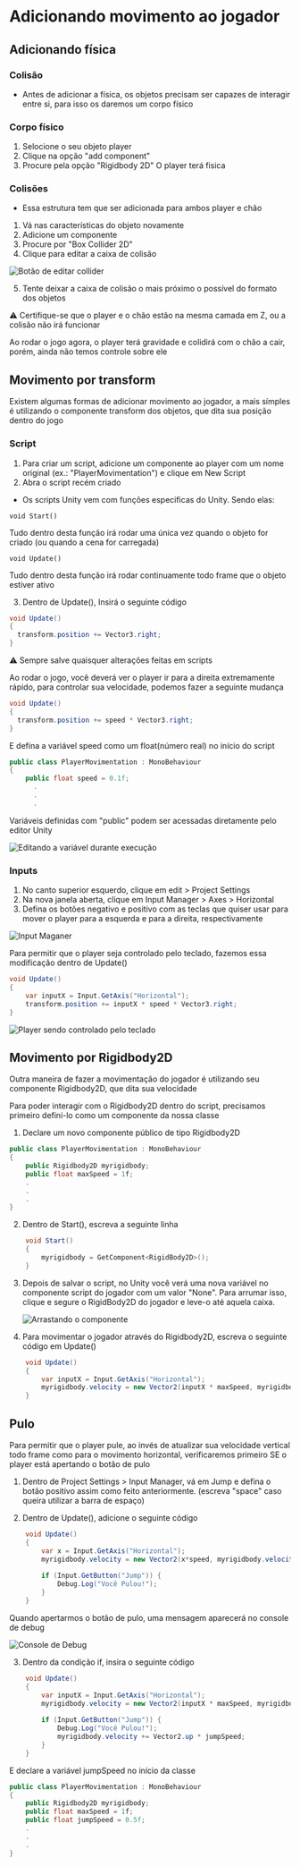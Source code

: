 

# Adicionando movimento ao jogador

## Adicionando física

### Colisão
- Antes de adicionar a física, os objetos precisam ser capazes de interagir entre si, para isso os daremos um corpo físico

### Corpo físico

1. Selocione o seu objeto player
2. Clique na opção "add component"
3. Procure pela opção "Rigidbody 2D"
  O player terá fisica

### Colisões

- Essa estrutura tem que ser adicionada para ambos player e chão
  
1. Vá nas características do objeto novamente
2. Adicione um componente
3. Procure por "Box Collider 2D"
4. Clique para editar a caixa de colisão

  ![Botão de editar collider](https://media.discordapp.net/attachments/1105270961391030293/1124346156546273330/image.png?width=416&height=316)

5. Tente deixar a caixa de colisão o mais próximo o possível do formato dos objetos

⚠ Certifique-se que o player e o chão estão na mesma camada em Z, ou a colisão não irá funcionar

Ao rodar o jogo agora, o player terá gravidade e colidirá com o chão a cair, porém, ainda não temos controle sobre ele

## Movimento por transform

Existem algumas formas de adicionar movimento ao jogador, a mais símples é utilizando o componente transform dos objetos, que dita sua posição dentro do jogo

  
### Script

1. Para criar um script, adicione um componente ao player com um nome original (ex.: "PlayerMovimentation") e clique em New Script
2. Abra o script recém criado

- Os scripts Unity vem com funções especificas do Unity. Sendo elas:

```
void Start()
```
Tudo dentro desta função irá rodar uma única vez quando o objeto for criado (ou quando a cena for carregada)


```
void Update()
```
Tudo dentro desta função irá rodar continuamente todo frame que o objeto estiver ativo


3. Dentro de Update(), Insirá o seguinte código

```C#
void Update()
{
  transform.position += Vector3.right;
}
```
  ⚠ Sempre salve quaisquer alterações feitas em scripts

  Ao rodar o jogo, você deverá ver o player ir para a direita extremamente rápido, para controlar sua velocidade, podemos fazer a seguinte mudança

```C#
void Update()
{
  transform.position += speed * Vector3.right;
}
```

  E defina a variável speed como um float(número real) no início do script

```C#
public class PlayerMovimentation : MonoBehaviour
{
    public float speed = 0.1f;
      .
      .
      .
```

  Variáveis definidas com "public" podem ser acessadas diretamente pelo editor Unity

  ![Editando a variável durante execução](https://cdn.discordapp.com/attachments/1105270961391030293/1126910382817161257/ezgif-2-6ec952770d.gif)

### Inputs
1. No canto superior esquerdo, clique em edit > Project Settings
2. Na nova janela aberta, clique em Input Manager > Axes > Horizontal
3. Defina os botões negativo e positivo com as teclas que quiser usar para mover o player para a esquerda e para a direita, respectivamente

  ![Input Maganer](https://cdn.discordapp.com/attachments/1105270961391030293/1126883320458924102/image.png)

Para permitir que o player seja controlado pelo teclado, fazemos essa modificação dentro de Update()
  
```C#
void Update()
{
    var inputX = Input.GetAxis("Horizontal");
    transform.position += inputX * speed * Vector3.right;
}
```

   ![Player sendo controlado pelo teclado](https://media.discordapp.net/attachments/1105270961391030293/1126913829171904593/ezgif-2-1672155832.gif?width=719&height=404)
   
## Movimento por Rigidbody2D
Outra maneira de fazer a movimentação do jogador é utilizando seu componente Rigidbody2D, que dita sua velocidade

Para poder interagir com o Rigidbody2D dentro do script, precisamos primeiro defini-lo como um componente da nossa classe 

1.  Declare um novo componente público de tipo Rigidbody2D
```C#
public class PlayerMovimentation : MonoBehaviour
{
    public Rigidbody2D myrigidbody;
    public float maxSpeed = 1f;
	.
	.
	.
}
```
2. Dentro de Start(), escreva a seguinte linha
```C#
	void Start()
	{
		myrigidbody = GetComponent<RigidBody2D>();
	}
```

3. Depois de salvar o script, no Unity você verá uma nova variável no componente script do jogador com um valor "None". Para arrumar isso, clique e segure o RigidBody2D do jogador e leve-o até aquela caixa.

	![Arrastando o componente](https://cdn.discordapp.com/attachments/1105270961391030293/1129450931445051432/this_one.png)

5. Para movimentar o jogador através do Rigidbody2D, escreva o seguinte código em Update()
```C#
	void Update()
	{
		var inputX = Input.GetAxis("Horizontal");
		myrigidbody.velocity = new Vector2(inputX * maxSpeed, myrigidbody.velocity.y);
	}
```


## Pulo

  Para permitir que o player pule, ao invés de atualizar sua velocidade vertical todo frame como para o movimento horizontal, verificaremos primeiro SE o player está apertando o botão de pulo

1. Dentro de Project Settings > Input Manager, vá em Jump e defina o botão positivo assim como feito anteriormente. (escreva "space" caso queira utilizar a barra de espaço)

2. Dentro de Update(), adicione o seguinte código
```C#
	void Update()
	{
		var x = Input.GetAxis("Horizontal");
		myrigidbody.velocity = new Vector2(x*speed, myrigidbody.velocity.y);
        
        if (Input.GetButton("Jump")) {
			Debug.Log("Você Pulou!");
        }
	}
```

Quando apertarmos o botão de pulo, uma mensagem aparecerá no console de debug

![Console de Debug](https://media.discordapp.net/attachments/1105270961391030293/1129453759194468443/image.png?width=599&height=508)

3. Dentro da condição if, insira o seguinte código
```C#
	void Update()
	{
		var inputX = Input.GetAxis("Horizontal");
		myrigidbody.velocity = new Vector2(inputX * maxSpeed, myrigidbody.velocity.y);
        
        if (Input.GetButton("Jump")) {
			Debug.Log("Você Pulou!");
			myrigidbody.velocity += Vector2.up * jumpSpeed;
        }
	}
```
E declare a variável jumpSpeed no início da classe
```C#
public class PlayerMovimentation : MonoBehaviour
{
    public Rigidbody2D myrigidbody;
    public float maxSpeed = 1f;
    public float jumpSpeed = 0.5f;
    .
    .
    .
}
```


